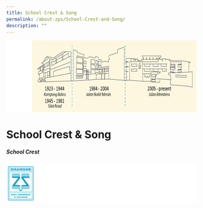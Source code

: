 ```yaml
---
title: School Crest & Song
permalink: /about-zps/School-Crest-and-Song/
description: ""
---
```

![](/images/AboutZPSSubpage.jpg)

School Crest & Song
===================

##### **School Crest**

![](/images/Schcrest.png)